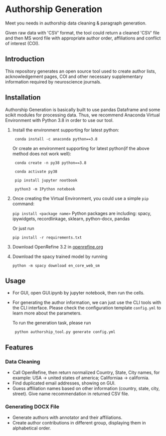 # Authorship Generation

Meet you needs in authorship data cleaning & paragraph generation. 

Given raw data with 'CSV' format, the tool could return a cleaned 'CSV' file and then MS word file with appropriate author order, affiliations and conflict of interest (COI).
## Introduction
This repository generates an open source tool used to create author lists, acknowledgement pages, COI and other necessary supplementary information required by neuroscience journals.
## Installation
Authorship Generation is basically built to use pandas Dataframe and some scikit modules for processing data. Thus, we recommend Anaconda Virtual Environment with Python 3.8 in order to use our tool. 
1. Install the environment supporting for latest python:

    ``` conda install -c anaconda python==3.8```
    
    Or create an environment supporting for latest python(if the above method does not work well):
    
    ``` conda create -n py38 python==3.8```
    
    ``` conda activate py38```
    
    ``` pip install jupyter nootbook```
    
    ``` python3 -m IPython notebook```

2. Once creating the Virtual Environment, you could use a simple ``` pip ``` command:

    ```pip install <package name>```
    Python packages are including: spacy, ipywidgets, recordlinkage, sklearn, python-docx, pandas

    Or just run 

    ```pip install -r requirements.txt```

3. Download OpenRefine 3.2 in [openrefine.org](http://openrefine.org/)

4. Download the spacy trained model by running

    ``` python -m spacy download en_core_web_sm ```

## Usage

- For GUI, open GUI.ipynb by jupyter notebook, then run the cells.

- For generating the author information, we can just use the CLI tools with the CLI interface.
  Please check the configuration template `config.yml` to learn more about the parameters.
  
  To run the generation task, please run
  
  ```  python authorship_tool.py generate config.yml   ```
  
## Features

### Data Cleaning
- Call OpenRefine, then return normalized Country, State, City names, for example: USA -> united states of america; Californiaa -> california.
- Find duplicated email addresses, showing on GUI.
- Guess affiliation names based on other information (country, state, city, street). Give name recommendation in returned CSV file.

### Generating DOCX File
- Generate authors with annotator and their affiliations.
- Create author contributions in different group, displaying them in alphabetical order.
